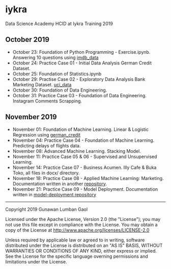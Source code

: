 # iykra
Data Science Academy HCID at Iykra Training 2019

## October 2019
* October 23: Foundation of Python Programming - Exercise.ipynb. Answering 10 questions using [imdb_data](https://github.com/scalabretta/GroupProject--IMDB/tree/master/Dataset)
* October 24: Practice Case 01 - Initial Data Analysis German Credit Dataset.
* October 25: Foundation of Statistics.ipynb
* October 29: Practise Case 02 - Exploratory Data Analysis Bank Marketing Dataset. [uci_data](https://archive.ics.uci.edu/ml/datasets/bank+marketing)
* October 30: Foundation of Data Engineering.
* October 31: Practice Case 03 - Foundation of Data Engineering. Instagram Comments Scrapping.

## November 2019
* November 01: Foundation of Machine Learning. Linear & Logistic Regression using [german_credit](https://archive.ics.uci.edu/ml/datasets/Statlog+(German+Credit+Data))
* November 04: Practice Case 04 - Foundation of Machine Learning. Predicting delays of flights data.
* November 08: Advanced Machine Learning. Stacking Model.
* November 11: Practice Case 05 & 06 - Supervised and Unsupervised Learning.
* November 14: Practice Case 07 - Business Acumen. Illy Cafe & Buka Toko, all files in docx/ directory.
* November 18: Practice Case 08 - Applied Machine Learning: Marketing. Documentation written in another [repository](https://github.com/Arc-rendezvous/marketing-analytics).
* November 21: Practice Case 09 - Model Deployment. Documentation written in [model-deployment repository](https://github.com/Arc-rendezvous/model-deployment)

<hr>
Copyright 2019 Gunawan Lumban Gaol

Licensed under the Apache License, Version 2.0 (the "License"); you may not use this file except in compliance with the License. You may obtain a copy of the License at http://www.apache.org/licenses/LICENSE-2.0

Unless required by applicable law or agreed to in writing, software distributed under the License is distributed on an "AS IS" BASIS, WITHOUT WARRANTIES OR CONDITIONS OF ANY KIND, either express or implied. See the License for the specific language overning permissions and limitations under the License.
